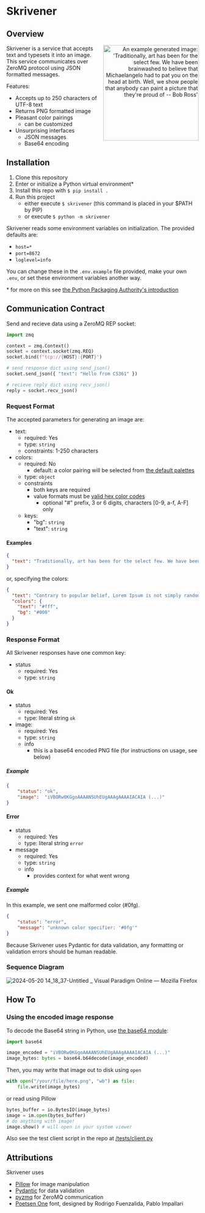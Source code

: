 # Skrivener

## Overview

<p align="right">
<img alt="An example generated image: 'Traditionally, art has been for the select few. We have been brainwashed to believe that Michaelangelo had to pat you on the head at birth. Well, we show people that anybody can paint a picture that they're proud of -- Bob Ross'" src="https://github.com/bcliden/skrivener/assets/27828594/874787c1-7992-45f3-8946-10e64b2197bc"  height="250px" align="right"/>
</p>

Skrivener is a service that accepts text and typesets it into an image. This service communicates over ZeroMQ protocol using JSON formatted messages.

Features:
- Accepts up to 250 characters of UTF-8 text
- Returns PNG formatted image
- Pleasant color pairings
  - can be customized
- Unsurprising interfaces
    - JSON messages
    - Base64 encoding

## Installation

1. Clone this repository
2. Enter or initialize a Python virtual environment*
3. Install this repo with `$ pip install .`
4. Run this project
   - either execute `$ skrivener` (this command is placed in your $PATH by PIP)
   - or execute `$ python -m skrivener`

Skrivener reads some environment variables on initialization.
The provided defaults are:
- `host=*`
- `port=8672`
- `loglevel=info`

You can change these in the `.env.example` file provided, make your own `.env`, or set these environment variables another way.

\* for more on this see [the Python Packaging Authority's introduction](https://packaging.python.org/en/latest/guides/installing-using-pip-and-virtual-environments/)

## Communication Contract

Send and recieve data using a ZeroMQ REP socket:
```py
import zmq

context = zmq.Context()
socket = context.socket(zmq.REQ)
socket.bind(f"tcp://{HOST}:{PORT}")

# send response dict using send_json()
socket.send_json({ "text": "Hello from CS361" })

# recieve reply dict using recv_json()
reply = socket.recv_json()
```

### Request Format
The accepted parameters for generating an image are:
- text:
   - required: Yes
   - type: `string`
   - constraints: 1-250 characters
- colors:
   - required: No
      - default: a color pairing will be selected from [the default palettes](https://github.com/bcliden/skrivener/blob/main/src/text_to_image/color.py#L11)
   - type: `object`
   - constraints
       - both keys are required
       - value formats must be [valid hex color codes](https://en.wikipedia.org/wiki/Web_colors#Hex_triplet)
           - optional "#" prefix, 3 or 6 digits, characters [0-9, a-f, A-F] only
   - keys:
       - "bg": `string`
       - "text": `string`

#### Examples

```json
{
  "text": "Traditionally, art has been for the select few. We have been brainwashed to believe that Michaelangelo had to pat you on the head at birth. Well, we show people that anybody can paint a picture that they're proud of -- Bob Ross"
}
```

or, specifying the colors:
```json
{
  "text": "Contrary to popular belief, Lorem Ipsum is not simply random text. It has roots in a piece of classical Latin literature from 45 BC, making it over 2000 years old.",
  "colors": {
    "text": "#fff",
    "bg": "#000"
  }
}
```

### Response Format

All Skrivener responses have one common key:
- status
    - required: Yes
    - type: `string` 

#### Ok

- status
   - required: Yes
   - type: literal string `ok` 
- image:
   - required: Yes
   - type: `string`
   - info
     - this is a base64 encoded PNG file (for instructions on usage, see below)

##### Example

```json
{
    "status": "ok",
    "image":  "iVBORw0KGgoAAAANSUhEUgAAAgAAAAIACAIA (...)"
}
```

#### Error

- status
   - required: Yes
   - type: literal string `error` 
- message
   - required: Yes
   - type: `string`
   - info
     - provides context for what went wrong 
    
##### Example
In this example, we sent one malformed color (#0fg).

```json
{
    "status": "error",
    "message": "unknown color specifier: '#0fg'"
}
```

Because Skrivener uses Pydantic for data validation, any formatting or validation errors should be human readable.

### Sequence Diagram

![2024-05-20 14_18_37-Untitled _ Visual Paradigm Online — Mozilla Firefox](https://github.com/bcliden/skrivener/assets/27828594/51ef3ea6-3a05-4a87-b5fa-b520c8f32229)

## How To
### Using the encoded image response

To decode the Base64 string in Python, use [the base64 module](https://docs.python.org/3/library/base64.html):
```py
import base64

image_encoded = "iVBORw0KGgoAAAANSUhEUgAAAgAAAAIACAIA (...)"
image_bytes: bytes = base64.b64decode(image_encoded)
```

Then, you may write that image out to disk using `open`
```py
with open("/your/file/here.png", "wb") as file:
    file.write(image_bytes)
```
or read using Pillow
```py
bytes_buffer = io.BytesIO(image_bytes)
image = im.open(bytes_buffer)
# do anything with image!
image.show() # will open in your system viewer
```

Also see the test client script in the repo at [/tests/client.py](/tests/client.py#L52-L58)

## Attributions

Skrivener uses
- [Pillow](https://github.com/python-pillow/Pillow) for image manipulation
- [Pydantic](https://github.com/pydantic/pydantic) for data validation
- [pyzmq](https://github.com/zeromq/pyzmq) for ZeroMQ communication
- [Poetsen One](https://fonts.google.com/specimen/Poetsen+One) font, designed by Rodrigo Fuenzalida, Pablo Impallari 
